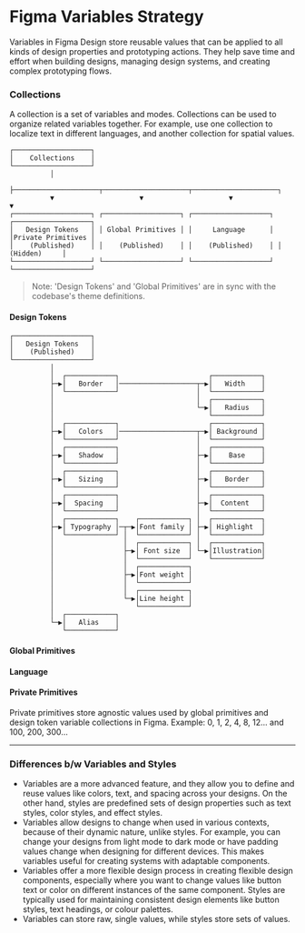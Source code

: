 # Figma Variables Strategy
Variables in Figma Design store reusable values that can be applied to all kinds of design properties and prototyping actions. They help save time and effort when building designs, managing design systems, and creating complex prototyping flows.


### Collections
A collection is a set of variables and modes. Collections can be used to organize related variables together. For example, use one collection to localize text in different languages, and another collection for spatial values.

```
┌───────────────────┐                                                                  
│    Collections    │                                                                  
└───────────────────┘                                                                  
          │                                                                            
          ├─────────────────────┬─────────────────────┬─────────────────────┐          
          ▼                     ▼                     ▼                     ▼          
┌───────────────────┐ ┌───────────────────┐ ┌───────────────────┐ ┌───────────────────┐
│   Design Tokens   │ │ Global Primitives │ │     Language      │ │Private Primitives │
│    (Published)    │ │    (Published)    │ │    (Published)    │ │      (Hidden)     │
└───────────────────┘ └───────────────────┘ └───────────────────┘ └───────────────────┘                                        
```

> Note: 'Design Tokens' and 'Global Primitives' are in sync with the codebase's theme definitions.


#### Design Tokens
```
┌───────────────────┐                                          
│   Design Tokens   │                                          
│    (Published)    │                                          
└───────────────────┘                                          
          │                                                    
          │  ┌────────────┐                      ┌────────────┐
          ├─▶│   Border   │───────────────────┬─▶│   Width    │
          │  └────────────┘                   │  └────────────┘
          │                                   │  ┌────────────┐
          │                                   └─▶│   Radius   │
          │                                      └────────────┘
          │  ┌────────────┐                      ┌────────────┐
          ├─▶│   Colors   │───────────────────┬─▶│ Background │
          │  └────────────┘                   │  └────────────┘
          │  ┌────────────┐                   │  ┌────────────┐
          ├─▶│   Shadow   │                   ├─▶│    Base    │
          │  └────────────┘                   │  └────────────┘
          │  ┌────────────┐                   │  ┌────────────┐
          ├─▶│   Sizing   │                   ├─▶│   Border   │
          │  └────────────┘                   │  └────────────┘
          │  ┌────────────┐                   │  ┌────────────┐
          ├─▶│  Spacing   │                   ├─▶│  Content   │
          │  └────────────┘                   │  └────────────┘
          │  ┌────────────┐    ┌────────────┐ │  ┌────────────┐
          ├─▶│ Typography │─┬─▶│Font family │ ├─▶│ Highlight  │
          │  └────────────┘ │  └────────────┘ │  └────────────┘
          │                 │  ┌────────────┐ │  ┌────────────┐
          │                 ├─▶│ Font size  │ └─▶│Illustration│
          │                 │  └────────────┘    └────────────┘
          │                 │  ┌────────────┐                  
          │                 ├─▶│Font weight │                  
          │                 │  └────────────┘                  
          │                 │  ┌────────────┐                  
          │                 └─▶│Line height │                  
          │                    └────────────┘                  
          │  ┌────────────┐                                    
          └─▶│   Alias    │                                    
             └────────────┘                                    
```


#### Global Primitives

#### Language

#### Private Primitives
Private primitives store agnostic values used by global primitives and design token variable collections in Figma. Example: 0, 1, 2, 4, 8, 12... and 100, 200, 300...

---

### Differences b/w Variables and Styles
- Variables are a more advanced feature, and they allow you to define and reuse values like colors, text, and spacing across your designs. On the other hand, styles are predefined sets of design properties such as text styles, color styles, and effect styles.
- Variables allow designs to change when used in various contexts, because of their dynamic nature, unlike styles. For example, you can change your designs from light mode to dark mode or have padding values change when designing for different devices. This makes variables useful for creating systems with adaptable components.
- Variables offer a more flexible design process in creating flexible design components, especially where you want to change values like button text or color on different instances of the same component. Styles are typically used for maintaining consistent design elements  like button styles, text headings, or colour palettes.
- Variables can store raw, single values, while styles store sets of values.